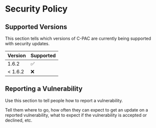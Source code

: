 # Security Policy

## Supported Versions

This section tells which versions of C-PAC are currently being supported with security updates.

| Version | Supported          |
| ------- | ------------------ |
| 1.6.2   | :white_check_mark: |
| < 1.6.2 | :x:                |

## Reporting a Vulnerability

Use this section to tell people how to report a vulnerability.

Tell them where to go, how often they can expect to get an update on a
reported vulnerability, what to expect if the vulnerability is accepted or
declined, etc.
